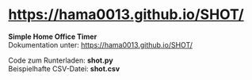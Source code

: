 # https://hama0013.github.io/SHOT/
<B>Simple Home Office Timer</B><Br>
Dokumentation unter:
https://hama0013.github.io/SHOT/

Code zum Runterladen: <B>shot.py</B><Br>
Beispielhafte CSV-Datei: <B>shot.csv</B>
